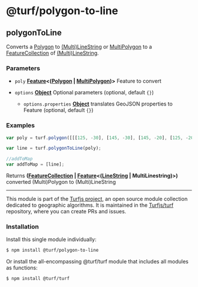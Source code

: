 # @turf/polygon-to-line

<!-- Generated by documentation.js. Update this documentation by updating the source code. -->

## polygonToLine

Converts a [Polygon][1] to [(Multi)LineString][2] or [MultiPolygon][3] to a
[FeatureCollection][4] of [(Multi)LineString][2].

### Parameters

*   `poly` **[Feature][5]<([Polygon][1] | [MultiPolygon][3])>** Feature to convert
*   `options` **[Object][6]** Optional parameters (optional, default `{}`)

    *   `options.properties` **[Object][6]** translates GeoJSON properties to Feature (optional, default `{}`)

### Examples

```javascript
var poly = turf.polygon([[[125, -30], [145, -30], [145, -20], [125, -20], [125, -30]]]);

var line = turf.polygonToLine(poly);

//addToMap
var addToMap = [line];
```

Returns **([FeatureCollection][4] | [Feature][5]<([LineString][2] | MultiLinestring)>)** converted (Multi)Polygon to (Multi)LineString

[1]: https://tools.ietf.org/html/rfc7946#section-3.1.6

[2]: https://tools.ietf.org/html/rfc7946#section-3.1.4

[3]: https://tools.ietf.org/html/rfc7946#section-3.1.7

[4]: https://tools.ietf.org/html/rfc7946#section-3.3

[5]: https://tools.ietf.org/html/rfc7946#section-3.2

[6]: https://developer.mozilla.org/docs/Web/JavaScript/Reference/Global_Objects/Object

<!-- This file is automatically generated. Please don't edit it directly. If you find an error, edit the source file of the module in question (likely index.js or index.ts), and re-run "yarn docs" from the root of the turf project. -->

---

This module is part of the [Turfjs project](https://turfjs.org/), an open source module collection dedicated to geographic algorithms. It is maintained in the [Turfjs/turf](https://github.com/Turfjs/turf) repository, where you can create PRs and issues.

### Installation

Install this single module individually:

```sh
$ npm install @turf/polygon-to-line
```

Or install the all-encompassing @turf/turf module that includes all modules as functions:

```sh
$ npm install @turf/turf
```
